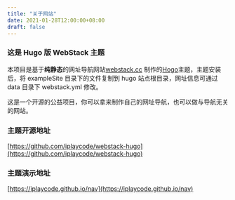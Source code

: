 ```yaml
---
title: "关于网站"
date: 2021-01-28T12:00:00+08:00
draft: false
---
```


### 这是 Hugo 版 WebStack 主题

本项目是基于**纯静态**的网址导航网站[webstack.cc](https://github.com/WebStackPage/WebStackPage.github.io) 制作的[Hogo](https://gohugo.io/)主题，主题安装后，将 exampleSite 目录下的文件复制到 hugo 站点根目录，网址信息可通过 data 目录下 webstack.yml 修改。

这是一个开源的公益项目，你可以拿来制作自己的网址导航，也可以做与导航无关的网站。

### 主题开源地址

[https://github.com/iplaycode/webstack-hugo](https://github.com/iplaycode/webstack-hugo)

### 主题演示地址

[https://iplaycode.github.io/nav](https://iplaycode.github.io/nav)
